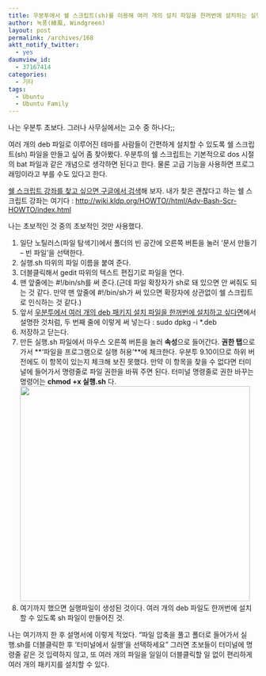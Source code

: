 ```yaml
---
title: 우분투에서 쉘 스크립트(sh)를 이용해 여러 개의 설치 파일을 한꺼번에 설치하는 실행 파일을 만들려고 한다면
author: 녹풍(綠風, Windgreen)
layout: post
permalink: /archives/168
aktt_notify_twitter:
  - yes
daumview_id:
  - 37167414
categories:
  - 기타
tags:
  - Ubuntu
  - Ubuntu Family
---
```

나는 우분투 초보다. 그러나 사무실에서는 고수 중 하나다;;

여러 개의 deb 파일로 이루어진 테마를 사람들이 간편하게 설치할 수 있도록 쉘 스크립트(sh) 파일을 만들고 싶어 좀 찾아봤다. 우분투의 쉘 스크립트는 기본적으로 dos 시절의 bat 파일과 같은 개념으로 생각하면 된다고 한다. 물론 고급 기능을 사용하면 프로그래밍이라고 부를 수도 있다고 한다.

<a href="http://www.google.co.kr/search?hl=ko&newwindow=1&q=쉘+스크립트+강좌&btnG=검색&lr=&aq=4&oq=쉘+스크립트+" target="_blank">쉘 스크립트 강좌를 찾고 싶으면 구글에서 검색</a>해 보자. 내가 찾은 괜찮다고 하는 쉘 스크립트 강좌는 여기다 : <a href="http://wiki.kldp.org/HOWTO//html/Adv-Bash-Scr-HOWTO/index.html" target="_blank">http://wiki.kldp.org/HOWTO//html/Adv-Bash-Scr-HOWTO/index.html</a>

나는 초보적인 것 중의 초보적인 것만 사용했다.

1.  일단 노틸러스(파일 탐색기)에서 폴더의 빈 공간에 오른쪽 버튼을 눌러 &#8216;문서 만들기 &#8211; 빈 파일&#8217;을 선택한다.
2.  실행.sh 따위의 파일 이름을 붙여 준다.
3.  더블클릭해서 gedit 따위의 텍스트 편집기로 파일을 연다.
4.  맨 앞줄에는 #!/bin/sh를 써 준다.(근데 파일 확장자가 sh로 돼 있으면 안 써줘도 되는 것 같다. 만약 맨 앞줄에 #!/bin/sh가 써 있으면 확장자에 상관없이 쉘 스크립트로 인식하는 것 같다.)
5.  앞서 <a href="http://mytory.textcube.com/entry/%EC%9A%B0%EB%B6%84%ED%88%AC%EC%97%90%EC%84%9C-%EC%97%AC%EB%9F%AC-%EA%B0%9C%EC%9D%98-deb-%ED%8C%A8%ED%82%A4%EC%A7%80-%EC%84%A4%EC%B9%98-%ED%8C%8C%EC%9D%BC%EC%9D%84-%ED%95%9C%EA%BA%BC%EB%B2%88%EC%97%90-%EC%84%A4%EC%B9%98%ED%95%98%EA%B3%A0-%EC%8B%B6%EB%8B%A4%EB%A9%B4" target="_blank">우분투에서 여러 개의 deb 패키지 설치 파일을 한꺼번에 설치하고 싶다면</a>에서 설명한 것처럼, 두 번째 줄에 이렇게 써 넣는다 : sudo dpkg -i *.deb
6.  저장하고 닫는다.
7.  만든 실행.sh 파일에서 마우스 오른쪽 버튼을 눌러 **속성**으로 들어간다. **권한 탭**으로 가서 **&#8216;파일을 프로그램으로 실행 허용&#8217;**에 체크한다. 우분투 9.10이므로 하위 버전에도 이 항목이 있는지 체크해 보진 못했다. 만약 이 항목을 찾을 수 없다면 터미널에 들어가서 명령줄로 파일 권한을 바꿔 주면 된다. 터미널 명령줄로 권한 바꾸는 명령어는 **chmod +x 실행.sh** 다.  
    <img class="aligncenter" src="http://dl.dropboxusercontent.com/u/15546257/blog/mytory/old-images/1/cfile1.uf.195AD14D4D4BC87A2CEF28.png" alt="" width="464" height="434" />
8.  여기까지 했으면 실행파일이 생성된 것이다. 여러 개의 deb 파일도 한꺼번에 설치할 수 있도록 sh 파일이 만들어진 것.

나는 여기까지 한 후 설명서에 이렇게 적었다. &#8220;파일 압축을 풀고 폴더로 들어가서 실행.sh를 더블클릭한 후 &#8216;터미널에서 실행&#8217;을 선택하세요&#8221; 그러면 초보들이 터미널에 명령줄 같은 것 입력하지 않고, 또 여러 개의 파일을 일일이 더블클릭할 일 없이 편리하게 여러 개의 패키지를 설치할 수 있다.
